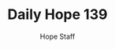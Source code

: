 ---
image: /assets/img/daily-hope-default-artwork.png
title: Daily Hope 139
number: 139
categories:
  - Daily Hope
author: Hope Staff
notes: Daily Hope 139
embed: >-
  <iframe src="https://open.spotify.com/embed/episode/0nh12qtcCLMcHLppWXt4z0?utm_source=generator" width="400px" height="102px" frameborder=“0" scrolling=“no”></iframe>
---